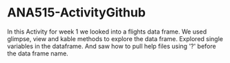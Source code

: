 # ANA515-ActivityGithub
In this Activity for week 1 we looked into a flights data frame.
We used glimpse, view and kable methods to explore the data frame.
Explored single variables in the dataframe.
And saw how to pull help files using '?' before the data frame name.
